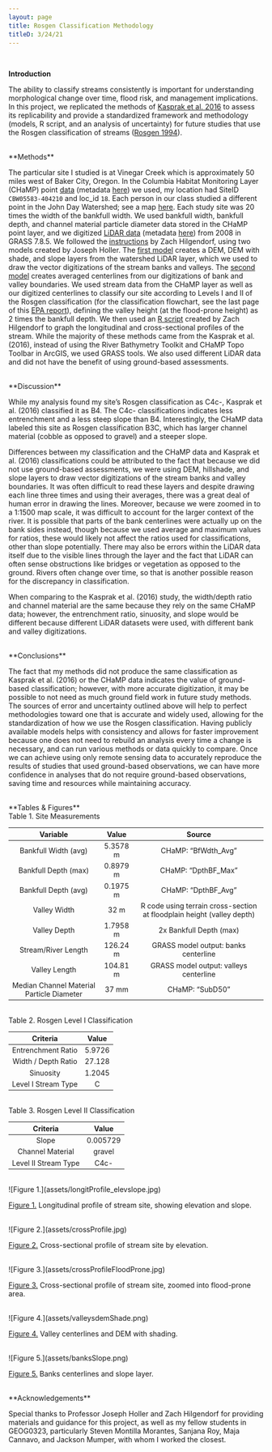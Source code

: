 ```yaml
---
layout: page
title: Rosgen Classification Methodology
titleD: 3/24/21
---
```


<br>

**Introduction**

The ability to classify streams consistently is important for understanding morphological change over time, flood risk, and management implications. In this project, we replicated the methods of [Kasprak et al. 2016]( https://doi.org/10.1371/journal.pone.0150293) to assess its replicability and provide a standardized framework and methodology (models, R script, and an analysis of uncertainty) for future studies that use the Rosgen classification of streams ([Rosgen 1994]( https://linkinghub.elsevier.com/retrieve/pii/0341816294900019)). 

<br>
**Methods**

The particular site I studied is at Vinegar Creek which is approximately 50 miles west of Baker City, Oregon. In the Columbia Habitat Monitoring Layer (CHaMP) point [data](https://github.com/mtango99/RE-rosgen/blob/main/data/raw/public/CHaMP_Data_MFJD.shp) (metadata [here](https://github.com/mtango99/RE-rosgen/blob/main/data/metadata/MFJD_Variables.csv)) we used, my location had SiteID ```CBW05583-404210``` and loc_id ```18```. Each person in our class studied a different point in the John Day Watershed; see a map [here](https://github.com/mtango99/RE-rosgen/blob/main/data/metadata/aoi.jpg). Each study site was 20 times the width of the bankfull width. We used bankfull width, bankfull depth, and channel material particle diameter data stored in the CHaMP point layer, and we digitized [LiDAR data](https://github.com/mtango99/RE-rosgen/blob/main/data/raw/private/JohnDayWShed.tif) (metadata [here](RE-rosgen/blob/main/data/metadata/Camp_Creek_Lidar_Report_2008.pdf)) from 2008 in GRASS 7.8.5. We followed the [instructions](https://github.com/mtango99/RE-rosgen/blob/main/procedure/protocols/1-Research_Protocol_GRASS.pdf) by Zach Hilgendorf, using two models created by Joseph Holler. The [first model](https://github.com/mtango99/RE-rosgen/blob/main/procedure/code/visualize.gxm) creates a DEM, DEM with shade, and slope layers from the watershed LiDAR layer, which we used to draw the vector digitizations of the stream banks and valleys. The [second model](https://github.com/mtango99/RE-rosgen/blob/main/procedure/code/center_line_length.gxm) creates averaged centerlines from our digitizations of bank and valley boundaries. We used stream data from the CHaMP layer as well as our digitized centerlines to classify our site according to Levels I and II of the Rosgen classification (for the classification flowchart, see the last page of this [EPA report](https://github.com/mtango99/RE-rosgen/blob/main/docs/instruction/RSC_EPA_2005.pdf)), defining the valley height (at the flood-prone height) as 2 times the bankfull depth. We then used an [R script](https://github.com/mtango99/RE-rosgen/procedure/code/2-ProfileViewer.Rmd) created by Zach Hilgendorf to graph the longitudinal and cross-sectional profiles of the stream. While the majority of these methods came from the Kasprak et al. (2016), instead of using the River Bathymetry Toolkit and CHaMP Topo Toolbar in ArcGIS, we used GRASS tools. We also used different LiDAR data and did not have the benefit of using ground-based assessments. 

<br>
**Discussion**

While my analysis found my site’s Rosgen classification as C4c-, Kasprak et al. (2016) classified it as B4. The C4c- classifications indicates less entrenchment and a less steep slope than B4. Interestingly, the CHaMP data labeled this site as Rosgen classification B3C, which has larger channel material (cobble as opposed to gravel) and a steeper slope. 

Differences between my classification and the CHaMP data and Kasprak et al. (2016) classifications could be attributed to the fact that because we did not use ground-based assessments, we were using DEM, hillshade, and slope layers to draw vector digitizations of the stream banks and valley boundaries. It was often difficult to read these layers and despite drawing each line three times and using their averages, there was a great deal of human error in drawing the lines. Moreover, because we were zoomed in to a 1:1500 map scale, it was difficult to account for the larger context of the river. It is possible that parts of the bank centerlines were actually up on the bank sides instead, though because we used average and maximum values for ratios, these would likely not affect the ratios used for classifications, other than slope potentially. There may also be errors within the LiDAR data itself due to the visible lines through the layer and the fact that LiDAR can often sense obstructions like bridges or vegetation as opposed to the ground. Rivers often change over time, so that is another possible reason for the discrepancy in classification. 

When comparing to the Kasprak et al. (2016) study, the width/depth ratio and channel material are the same because they rely on the same CHaMP data; however, the entrenchment ratio, sinuosity, and slope would be different because different LiDAR datasets were used, with different bank and valley digitizations. 

<br>
**Conclusions**

The fact that my methods did not produce the same classification as Kasprak et al. (2016) or the CHaMP data indicates the value of ground-based classification; however, with more accurate digitization, it may be possible to not need as much ground field work in future study methods. The sources of error and uncertainty outlined above will help to perfect methodologies toward one that is accurate and widely used, allowing for the standardization of how we use the Rosgen classification. Having publicly available models helps with consistency and allows for faster improvement because one does not need to rebuild an analysis every time a change is necessary, and can run various methods or data quickly to compare. Once we can achieve using only remote sensing data to accurately reproduce the results of studies that used ground-based observations, we can have more confidence in analyses that do not require ground-based observations, saving time and resources while maintaining accuracy. 

<br>
**Tables & Figures**

<br>
Table 1. Site Measurements

| Variable | Value | Source |
| :-: | :-: | :-: |
| Bankfull Width (avg) | 5.3578 m | CHaMP: “BfWdth_Avg” |
| Bankfull Depth (max) | 0.8979 m | CHaMP: “DpthBF_Max” |
| Bankfull Depth (avg) | 0.1975 m | CHaMP: “DpthBF_Avg” |
| Valley Width | 32 m | R code using terrain cross-section at floodplain height (valley depth) |
| Valley Depth | 1.7958 m | 2x Bankfull Depth (max) |
| Stream/River Length | 126.24 m | GRASS model output: banks centerline |
| Valley Length | 104.81 m | GRASS model output: valleys centerline |
| Median Channel Material Particle Diameter | 37 mm | CHaMP: “SubD50” |

<br>
Table 2. Rosgen Level I Classification

| Criteria | Value |
| :-: | :-: |
| Entrenchment Ratio | 5.9726 |
| Width / Depth Ratio | 27.128 |
| Sinuosity | 1.2045 |
| Level I Stream Type | C |

<br>
Table 3. Rosgen Level II Classification

| Criteria | Value |
| :-: | :-: |
| Slope | 0.005729 |
| Channel Material | gravel |
| Level II Stream Type | C4c- |

<br>
![Figure 1.](assets/longitProfile_elevslope.jpg)

[Figure 1.](assets/longitProfile_elevslope.jpg) Longitudinal profile of stream site, showing elevation and slope. 

<br>
![Figure 2.](assets/crossProfile.jpg)
 
[Figure 2.](assets/crossProfile.jpg) Cross-sectional profile of stream site by elevation. 

<br>
![Figure 3.](assets/crossProfileFloodProne.jpg)

[Figure 3.](assets/crossProfileFloodProne.jpg) Cross-sectional profile of stream site, zoomed into flood-prone area.  

<br>
![Figure 4.](assets/valleysdemShade.png)
 
[Figure 4.](assets/valleysdemShade.png) Valley centerlines and DEM with shading. 

<br>
![Figure 5.](assets/banksSlope.png)

[Figure 5.](assets/banksSlope.png) Banks centerlines and slope layer. 

<br>
**Acknowledgements**

Special thanks to Professor Joseph Holler and Zach Hilgendorf for providing materials and guidance for this project, as well as my fellow students in GEOG0323, particularly Steven Montilla Morantes, Sanjana Roy, Maja Cannavo, and Jackson Mumper, with whom I worked the closest.
